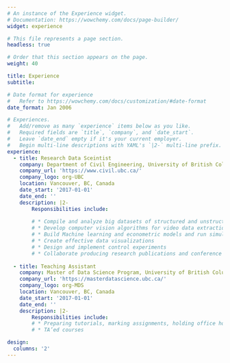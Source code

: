 ```yaml
---
# An instance of the Experience widget.
# Documentation: https://wowchemy.com/docs/page-builder/
widget: experience

# This file represents a page section.
headless: true

# Order that this section appears on the page.
weight: 40

title: Experience
subtitle:

# Date format for experience
#   Refer to https://wowchemy.com/docs/customization/#date-format
date_format: Jan 2006

# Experiences.
#   Add/remove as many `experience` items below as you like.
#   Required fields are `title`, `company`, and `date_start`.
#   Leave `date_end` empty if it's your current employer.
#   Begin multi-line descriptions with YAML's `|2-` multi-line prefix.
experience:
  - title: Research Data Sceintist
    company: Department of Civil Engineering, University of British Columbia
    company_url: 'https://www.civil.ubc.ca/'
    company_logo: org-UBC
    location: Vancouver, BC, Canada
    date_start: '2017-01-01'
    date_end: ''
    description: |2-
        Responsibilities include:
        
        # * Compile and analyze big datasets of structured and unstructured data
        # * Develop computer vision algorithms for video data extraction
        # * Build Machine learning and econometric models and run simulations
        # * Create effective data visualizations
        # * Design and implement control experiments
        # * Collaborate producing research publications and conference presentations
        
  - title: Teaching Assistant
    company: Master of Data Science Program, University of British Columbia
    company_url: 'https://masterdatascience.ubc.ca/'
    company_logo: org-MDS
    location: Vancouver, BC, Canada
    date_start: '2017-01-01'
    date_end: ''
    description: |2-
        Responsibilities include:
        # * Preparing tutorials, marking assignments, holding office hours and manage labs
        # * TA’ed courses

design:
  columns: '2'
---
```

